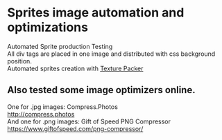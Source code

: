 # Sprites image automation and optimizations   

Automated Sprite production Testing   
All div tags are placed in one image and distributed with css background position.   
Automated sprites creation with <a href="https://www.codeandweb.com/texturepacker">Texture Packer</a>   
     
## Also tested some image optimizers online.
One for .jpg images: Compress.Photos   
http://compress.photos   
And one for .png images: Gift of Speed PNG Compressor   
https://www.giftofspeed.com/png-compressor/   

